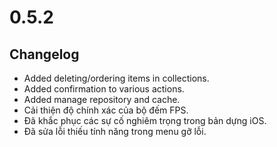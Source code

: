 # 0.5.2

## Changelog

- Added deleting/ordering items in collections.
- Added confirmation to various actions.
- Added manage repository and cache.
- Cải thiện độ chính xác của bộ đếm FPS.
- Đã khắc phục các sự cố nghiêm trọng trong bản dựng iOS.
- Đã sửa lỗi thiếu tính năng trong menu gỡ lỗi.
